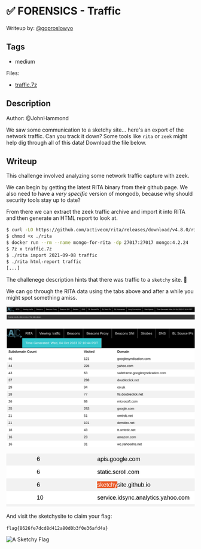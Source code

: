 # ✅ FORENSICS - Traffic

Writeup by: [@goproslowyo](https://github.com/goproslowyo)

## Tags

- medium

Files:

- [traffic.7z](./traffic.7z)

## Description

Author: @JohnHammond

We saw some communication to a sketchy site... here's an export of the network traffic. Can you track it down? Some tools like `rita` or `zeek` might help dig through all of this data! Download the file below.

## Writeup

This challenge involved analyzing some network traffic capture with zeek.

We can begin by getting the latest RITA binary from their github page. We also need to have a _very specific_ version of mongodb, because why should security tools stay up to date?

From there we can extract the zeek traffic archive and import it into RITA and then generate an HTML report to look at.

```bash
$ curl -LO https://github.com/activecm/rita/releases/download/v4.8.0/rita
$ chmod +x ./rita
$ docker run --rm --name mongo-for-rita -dp 27017:27017 mongo:4.2.24
$ 7z x traffic.7z
$ ./rita import 2021-09-08 traffic
$ ./rita html-report traffic
[...]
```

The challenege description hints that there was traffic to a `sketchy` site. :facepalm:

We can go through the RITA data using the tabs above and after a while you might spot something amiss.

![RITA UI](./1.png)

![RITA Domains List](./2.png)

![A sketchy site!](./3.png)

And visit the sketchysite to claim your flag:

`flag{8626fe7dcd8d412a80d0b3f0e36afd4a}`

![A Sketchy Flag](./sketch.png)
